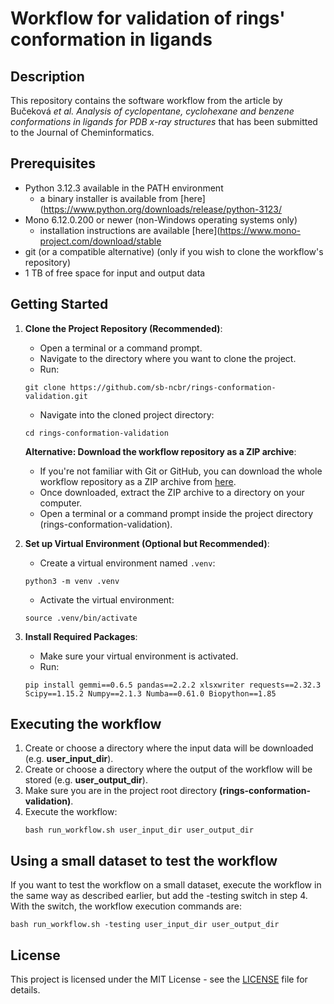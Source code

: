# Workflow for validation of rings' conformation in ligands

## Description
This repository contains the software workflow from the article by Bučeková *et al.* *Analysis of cyclopentane, cyclohexane and benzene conformations in ligands for PDB x-ray structures* that has been submitted to the Journal of Cheminformatics.

## Prerequisites
- Python 3.12.3 available in the PATH environment
	- a binary installer is available from [here](https://www.python.org/downloads/release/python-3123/
- Mono 6.12.0.200 or newer (non-Windows operating systems only)
	- installation instructions are available [here](https://www.mono-project.com/download/stable
- git (or a compatible alternative) (only if you wish to clone the workflow's repository)
- 1 TB of free space for input and output data

## Getting Started

1. **Clone the Project Repository (Recommended)**:
	- Open a terminal or a command prompt.
	- Navigate to the directory where you want to clone the project.
	- Run:
	```
	git clone https://github.com/sb-ncbr/rings-conformation-validation.git
	```
	- Navigate into the cloned project directory:
	```
	cd rings-conformation-validation
	```
	
	**Alternative: Download the workflow repository as a ZIP archive**:
	- If you're not familiar with Git or GitHub, you can download the whole workflow repository as a ZIP archive from [here](https://github.com/sb-ncbr/rings-conformation-validation/archive/refs/heads/main.zip).
	- Once downloaded, extract the ZIP archive to a directory on your computer.
	- Open a terminal or a command prompt inside the project directory (rings-conformation-validation).

2. **Set up Virtual Environment (Optional but Recommended)**:
	- Create a virtual environment named `.venv`:
	```
	python3 -m venv .venv
	```
	- Activate the virtual environment:
	```
	source .venv/bin/activate
	```

3. **Install Required Packages**:
	- Make sure your virtual environment is activated.
	- Run:
	```
	pip install gemmi==0.6.5 pandas==2.2.2 xlsxwriter requests==2.32.3 Scipy==1.15.2 Numpy==2.1.3 Numba==0.61.0 Biopython==1.85
	```

## Executing the workflow

1. Create or choose a directory where the input data will be downloaded (e.g. **user_input_dir**).
2. Create or choose a directory where the output of the workflow will be stored (e.g. **user_output_dir**).
3. Make sure you are in the project root directory **(rings-conformation-validation)**.
4. Execute the workflow:
	```
	bash run_workflow.sh user_input_dir user_output_dir
	```

## Using a small dataset to test the workflow

If you want to test the workflow on a small dataset, execute the workflow in the same way as described earlier, but add the -testing switch in step 4. With the switch, the workflow execution commands are:

```
bash run_workflow.sh -testing user_input_dir user_output_dir
```

## License
This project is licensed under the MIT License - see the [LICENSE](https://github.com/sb-ncbr/rings-conformation-validation/blob/main/LICENSE) file for details.
